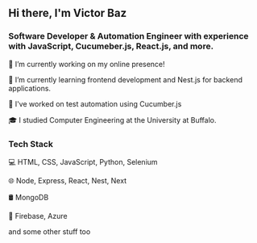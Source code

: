 ## Hi there, I'm Victor Baz

### Software Developer & Automation Engineer with experience with JavaScript, Cucumeber.js, React.js, and more.

🔭 I’m currently working on my online presence!

🌱 I’m currently learning frontend development and Nest.js for backend applications.

📝 I've worked on test automation using Cucumber.js

🎓 I studied Computer Engineering at the University at Buffalo.



### Tech Stack

💻 HTML, CSS, JavaScript, Python, Selenium

🌐 Node, Express, React, Nest, Next

🛢 MongoDB

🔧 Firebase, Azure

and some other stuff too
